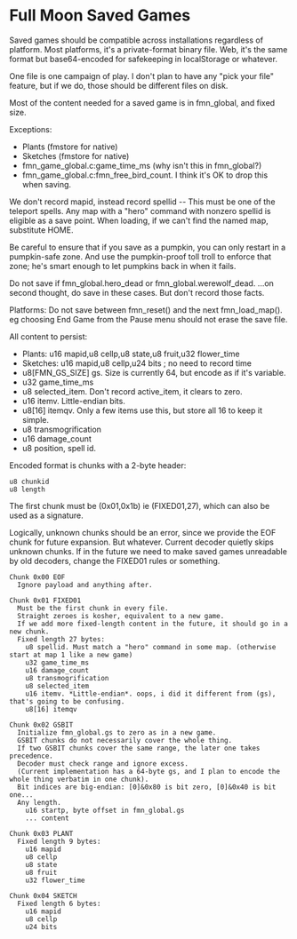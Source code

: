 # Full Moon Saved Games

Saved games should be compatible across installations regardless of platform.
Most platforms, it's a private-format binary file.
Web, it's the same format but base64-encoded for safekeeping in localStorage or whatever.

One file is one campaign of play.
I don't plan to have any "pick your file" feature, but if we do, those should be different files on disk.

Most of the content needed for a saved game is in fmn_global, and fixed size.

Exceptions:
- Plants (fmstore for native)
- Sketches (fmstore for native)
- fmn_game_global.c:game_time_ms (why isn't this in fmn_global?)
- fmn_game_global.c:fmn_free_bird_count. I think it's OK to drop this when saving.

We don't record mapid, instead record spellid -- This must be one of the teleport spells.
Any map with a "hero" command with nonzero spellid is eligible as a save point.
When loading, if we can't find the named map, substitute HOME.

Be careful to ensure that if you save as a pumpkin, you can only restart in a pumpkin-safe zone.
And use the pumpkin-proof toll troll to enforce that zone; he's smart enough to let pumpkins back in when it fails.

Do not save if fmn_global.hero_dead or fmn_global.werewolf_dead.
...on second thought, do save in these cases. But don't record those facts.

Platforms: Do not save between fmn_reset() and the next fmn_load_map(). eg choosing End Game from the Pause menu should not erase the save file.

All content to persist:
- Plants: u16 mapid,u8 cellp,u8 state,u8 fruit,u32 flower_time
- Sketches: u16 mapid,u8 cellp,u24 bits ; no need to record time
- u8[FMN_GS_SIZE] gs. Size is currently 64, but encode as if it's variable.
- u32 game_time_ms
- u8 selected_item. Don't record active_item, it clears to zero.
- u16 itemv. Little-endian bits.
- u8[16] itemqv. Only a few items use this, but store all 16 to keep it simple.
- u8 transmogrification
- u16 damage_count
- u8 position, spell id.

Encoded format is chunks with a 2-byte header:
```
u8 chunkid
u8 length
```

The first chunk must be (0x01,0x1b) ie (FIXED01,27), which can also be used as a signature.

Logically, unknown chunks should be an error, since we provide the EOF chunk for future expansion.
But whatever. Current decoder quietly skips unknown chunks.
If in the future we need to make saved games unreadable by old decoders, change the FIXED01 rules or something.

```
Chunk 0x00 EOF
  Ignore payload and anything after.
  
Chunk 0x01 FIXED01
  Must be the first chunk in every file.
  Straight zeroes is kosher, equivalent to a new game.
  If we add more fixed-length content in the future, it should go in a new chunk.
  Fixed length 27 bytes:
    u8 spellid. Must match a "hero" command in some map. (otherwise start at map 1 like a new game)
    u32 game_time_ms
    u16 damage_count
    u8 transmogrification
    u8 selected_item
    u16 itemv. *Little-endian*. oops, i did it different from (gs), that's going to be confusing.
    u8[16] itemqv
    
Chunk 0x02 GSBIT
  Initialize fmn_global.gs to zero as in a new game.
  GSBIT chunks do not necessarily cover the whole thing.
  If two GSBIT chunks cover the same range, the later one takes precedence.
  Decoder must check range and ignore excess.
  (Current implementation has a 64-byte gs, and I plan to encode the whole thing verbatim in one chunk).
  Bit indices are big-endian: [0]&0x80 is bit zero, [0]&0x40 is bit one...
  Any length.
    u16 startp, byte offset in fmn_global.gs
    ... content
  
Chunk 0x03 PLANT
  Fixed length 9 bytes:
    u16 mapid
    u8 cellp
    u8 state
    u8 fruit
    u32 flower_time
    
Chunk 0x04 SKETCH
  Fixed length 6 bytes:
    u16 mapid
    u8 cellp
    u24 bits
```
